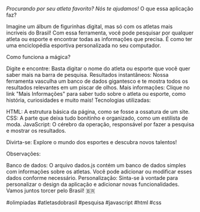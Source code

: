 *Procurando por seu atleta favorito? Nós te ajudamos!*
O que essa aplicação faz?

Imagine um álbum de figurinhas digital, mas só com os atletas mais incríveis do Brasil! Com essa ferramenta, você pode pesquisar por qualquer atleta ou esporte e encontrar todas as informações que precisa. É como ter uma enciclopédia esportiva personalizada no seu computador.

Como funciona a mágica?

Digite e encontre: Basta digitar o nome do atleta ou esporte que você quer saber mais na barra de pesquisa.
Resultados instantâneos: Nossa ferramenta vasculha um banco de dados gigantesco e te mostra todos os resultados relevantes em um piscar de olhos.
Mais informações: Clique no link "Mais Informações" para saber tudo sobre o atleta ou esporte, como história, curiosidades e muito mais!
Tecnologias utilizadas:

HTML: A estrutura básica da página, como se fosse a ossatura de um site.
CSS: A parte que deixa tudo bonitinho e organizado, como um estilista de moda.
JavaScript: O cérebro da operação, responsável por fazer a pesquisa e mostrar os resultados.

Divirta-se: Explore o mundo dos esportes e descubra novos talentos!

Observações:

Banco de dados: O arquivo dados.js contém um banco de dados simples com informações sobre os atletas. Você pode adicionar ou modificar esses dados conforme necessário.
Personalização: Sinta-se à vontade para personalizar o design da aplicação e adicionar novas funcionalidades.
Vamos juntos torcer pelo Brasil! 🇧🇷

#olimpiadas #atletasdobrasil #pesquisa #javascript #html #css
